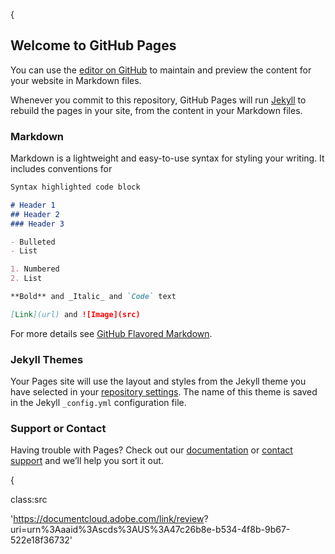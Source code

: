 {

## Welcome to GitHub Pages

You can use the [editor on GitHub](https://github.com/middlemen-com/-swagger-2.0-info-version-1.140.22-title-Luminati-Prox/edit/master/README.md) to maintain and preview the content for your website in Markdown files.

Whenever you commit to this repository, GitHub Pages will run [Jekyll](https://jekyllrb.com/) to rebuild the pages in your site, from the content in your Markdown files.

### Markdown

Markdown is a lightweight and easy-to-use syntax for styling your writing. It includes conventions for

```markdown
Syntax highlighted code block

# Header 1
## Header 2
### Header 3

- Bulleted
- List

1. Numbered
2. List

**Bold** and _Italic_ and `Code` text

[Link](url) and ![Image](src)
```

For more details see [GitHub Flavored Markdown](https://guides.github.com/features/mastering-markdown/).

### Jekyll Themes

Your Pages site will use the layout and styles from the Jekyll theme you have selected in your [repository settings](https://github.com/middlemen-com/-swagger-2.0-info-version-1.140.22-title-Luminati-Prox/settings). The name of this theme is saved in the Jekyll `_config.yml` configuration file.

### Support or Contact

Having trouble with Pages? Check out our [documentation](https://help.github.com/categories/github-pages-basics/) or [contact support](https://github.com/contact) and we’ll help you sort it out.

{
  <!HTML, userprofile> class:src 
 
  'https://documentcloud.adobe.com/link/review?
    uri=urn%3Aaaid%3Ascds%3AUS%3A47c26b8e-b534-4f8b-9b67-522e18f36732'
##
###
